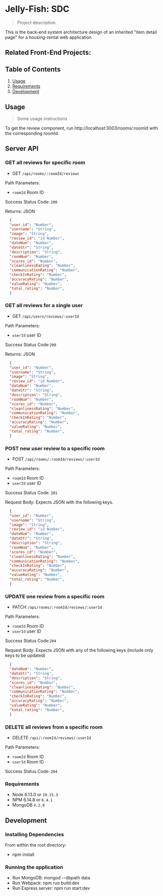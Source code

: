 # Jelly-Fish: SDC

> Project description

This is the back-end system architecture design of an inherited "item detail page" for a housing-rental web application

## Related Front-End Projects:

## Table of Contents

1. [Usage](#Usage)
1. [Requirements](#requirements)
1. [Development](#development)

## Usage

> Some usage instructions

To get the review component, run http://localhost:3003/rooms/:roomId with the corresponding roomId.

## Server API

### GET all reviews for specific room
 * GET `/api/rooms/:roomId/reviews`

Path Parameters:
  * `roomId` Room ID

Success Status Code: `200`

Returns: JSON
```json
  {
  "user_id": "Number",
  "username": "String",
  "image": "String",
  "review_id": "id Number",
  "dateNum": "Number",
  "dateStr": "String",
  "description": "String",
  "roomNum": "Number",
  "scores_id": "Number",
  "cleanlinessRating": "Number",
  "communicationRating": "Number",
  "checkInRating": "Number",
  "accuracyRating": "Number",
  "valueRating": "Number",
  "total_rating": "Number",
  }
```

### GET all reviews for a single user
 * GET `/api/users/reviews/:userId`

Path Parameters:
  * `userId` user ID

Success Status Code:`200`

Returns: JSON
```json
  {
  "user_id": "Number",
  "username": "String",
  "image": "String",
  "review_id": "id Number",
  "dateNum": "Number",
  "dateStr": "String",
  "description": "String",
  "roomNum": "Number",
  "scores_id": "Number",
  "cleanlinessRating": "Number",
  "communicationRating": "Number",
  "checkInRating": "Number",
  "accuracyRating": "Number",
  "valueRating": "Number",
  "total_rating": "Number",
  }
```

### POST new user review to a specific room
 * POST `/api/rooms/:roomId/reviews/:userId`

Path Parameters:
  * `roomId` Room ID
  * `userId` user ID

Success Status Code: `201`

Request Body: Expects JSON with the following keys.

```json
  {
  "user_id": "Number",
  "username": "String",
  "image": "String",
  "review_id": "id Number",
  "dateNum": "Number",
  "dateStr": "String",
  "description": "String",
  "roomNum": "Number",
  "scores_id": "Number",
  "cleanlinessRating": "Number",
  "communicationRating": "Number",
  "checkInRating": "Number",
  "accuracyRating": "Number",
  "valueRating": "Number",
  "total_rating": "Number",
  }
```

### UPDATE one review from a specific room
 * PATCH `/api/rooms/:roomId/reviews/:userId`

Path Parameters:
  * `roomId` Room ID
  * `userId` user ID

Success Status Code:`204`

Request Body: Expects JSON with any of the following keys (include only keys to be updated)

```json
  {
  "dateNum": "Number",
  "dateStr": "String",
  "description": "String",
  "scores_id": "Number",
  "cleanlinessRating": "Number",
  "communicationRating": "Number",
  "checkInRating": "Number",
  "accuracyRating": "Number",
  "valueRating": "Number",
  "total_rating": "Number",
  }
```

### DELETE all reviews from a specific room
* DELETE `/api/:roomId/reviews/:userId`

Path Parameters:
  * `roomId` Room ID
  * `userId` Room ID

Success Status Code: `204`

### Requirements

- Node 6.13.0 or `10.15.3`
- NPM 6.14.8 or `6.4.1`
- MongoDB `4.2.8`

## Development

### Installing Dependencies

From within the root directory:

- npm install

### Running the application

- Run MongoDB: mongod --dbpath data
- Run Webpack: npm run build:dev
- Run Express server: npm run start:dev


<!-- { \_id: 5f77756fe4123b1d8db62729,
  username: 'Damon',
  image:
  'https://bookable-hrsf130-photos.s3.us-east-2.amazonaws.com/male-8.jpg',
  dateNum: 1588704367,
  dateStr: 'May 2020',
  review:
  'Minima provident aut maxime fugiat non nihil incidunt. Laboriosam tempore veritatis asperiores nostrum provident. Tempora eius eligendi temporibus tempora porro qui quas.\n \rModi enim consequatur illo enim. Repellat in numquam quidem exercitationem ipsam magnam ea. Enim ratione odit eligendi mollitia natus ut perferendis. At placeat incidunt repellendus temporibus similique et. Cupiditate sapiente quos quia.\n \rConsequatur et ut provident at et eos eveniet. Enim sunt dolorum quo officiis eos velit voluptate harum quisquam. Voluptas ut ea. Aliquid et quam consequatur error ad. Ut dolorem magni.',
  roomId: 2,
  cleanlinessRating: 4,
  communicationRating: 5,
  checkInRating: 4,
  accuracyRating: 5,
  locationRating: 5,
  valueRating: 4,
  totalRating: 4.5,
  \_\_v: 0 } -->
